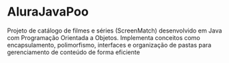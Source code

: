 # AluraJavaPoo
Projeto de catálogo de filmes e séries (ScreenMatch) desenvolvido em Java com Programação Orientada a Objetos. Implementa conceitos como encapsulamento, polimorfismo, interfaces e organização de pastas para gerenciamento de conteúdo de forma eficiente
